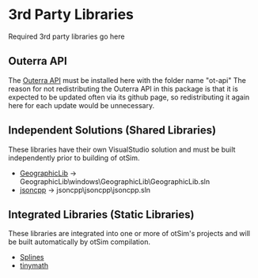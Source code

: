 # 3rd Party Libraries

Required 3rd party libraries go here

## Outerra API
The [Outerra API](https://github.com/Outerra/anteworld) must be installed 
here with the folder name "ot-api"
The reason for not redistributing the Outerra API in this package 
is that it is expected to be updated often via its github page, so
redistributing it again here for each update would be unnecessary.

## Independent Solutions (Shared Libraries)
These libraries have their own VisualStudio solution and 
must be built independently prior to building of otSim.
* [GeographicLib](https://geographiclib.sourceforge.io/) -> GeographicLib\windows\GeographicLib\GeographicLib.sln
* [jsoncpp](https://github.com/open-source-parsers/jsoncpp) -> jsoncpp\jsoncpp\jsoncpp.sln

## Integrated Libraries (Static Libraries)
These libraries are integrated into one or more of otSim's 
projects and will be built automatically by otSim compilation.
* [Splines](https://github.com/ebertolazzi/Splines)
* [tinymath](https://sourceforge.net/projects/tinymath/)